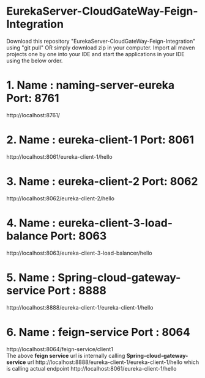 # EurekaServer-CloudGateWay-Feign-Integration

Download this repository "EurekaServer-CloudGateWay-Feign-Integration" using "git pull" OR simply download zip in your computer.
Import all maven projects one by one into your IDE and start the applications in your IDE using the below order.

# 1. Name : naming-server-eureka  Port: 8761
http://localhost:8761/

# 2. Name : eureka-client-1  Port: 8061
http://localhost:8061/eureka-client-1/hello

# 3. Name : eureka-client-2  Port: 8062
http://localhost:8062/eureka-client-2/hello

# 4. Name : eureka-client-3-load-balance  Port: 8063
http://localhost:8063/eureka-client-3-load-balancer/hello

# 5. Name : Spring-cloud-gateway-service  Port : 8888
http://localhost:8888/eureka-client-1/eureka-client-1/hello

# 6. Name : feign-service  Port : 8064
http://localhost:8064/feign-service/client1 
<br>
The above <b>feign service</b> url is internally calling <b>Spring-cloud-gateway-service</b> url http://localhost:8888/eureka-client-1/eureka-client-1/hello  which is calling actual endpoint http://localhost:8061/eureka-client-1/hello
